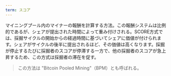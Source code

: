 ```yaml
---
term: スコア
---
```

マイニングプール内のマイナーの報酬を計算する方法。この報酬システムは比例的であるが、シェアが提出された時間によって重み付けされる。SCORE方式では、採掘サイクルの開始からの経過時間に基づいてシェアに価値が付けられます。シェアがサイクルの後半に提出されるほど、その価値は高くなります。採掘が停止するたびに採掘者のスコアが停滞する一方で、他の採掘者のスコアが急上昇するため、この方式は採掘者の滞在を促す。

> この方法は "Bitcoin Pooled Mining"（BPM）とも呼ばれる。